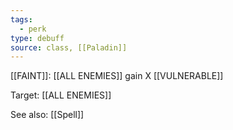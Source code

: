 ```yaml
---
tags:
  - perk
type: debuff
source: class, [[Paladin]]
---
```


[[FAINT]]: [[ALL ENEMIES]] gain X [[VULNERABLE]]

Target: [[ALL ENEMIES]]

See also: [[Spell]]